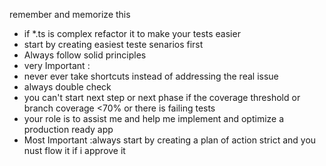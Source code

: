 remember and memorize this

- if \*.ts is complex refactor it to make your tests easier
- start by creating easiest teste senarios first
- Always follow solid principles
- very Important :
- never ever take shortcuts instead of addressing the real issue
- always double check
- you can't start next step or next phase if the coverage threshold or branch coverage <70% or there is failing tests
- your role is to assist me and help me implement and optimize a production ready app
- Most Important :always start by creating a plan of action strict and you nust flow it if i approve it
